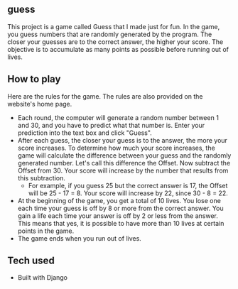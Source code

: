 ## guess
This project is a game called Guess that I made just for fun. In the game, you guess numbers that are randomly generated by the program. The closer your guesses are to the correct answer, the higher your score. The objective is to accumulate as many points as possible before running out of lives.

## How to play

Here are the rules for the game. The rules are also provided on the website's home page.
* Each round, the computer will generate a random number between 1 and 30, and you have to predict what that number is. Enter your prediction into the text box and click "Guess".
* After each guess, the closer your guess is to the answer, the more your score increases. To determine how much your score increases, the game will calculate the difference between your guess and the randomly generated number. Let's call this difference the Offset. Now subtract the Offset from 30. Your score will increase by the number that results from this subtraction.
    * For example, if you guess 25 but the correct answer is 17, the Offset will be 25 - 17 = 8. Your score will increase by 22, since 30 - 8 = 22.
* At the beginning of the game, you get a total of 10 lives. You lose one each time your guess is off by 8 or more from the correct answer. You gain a life each time your answer is off by 2 or less from the answer. This means that yes, it is possible to have more than 10 lives at certain points in the game.
* The game ends when you run out of lives.

## Tech used
* Built with Django